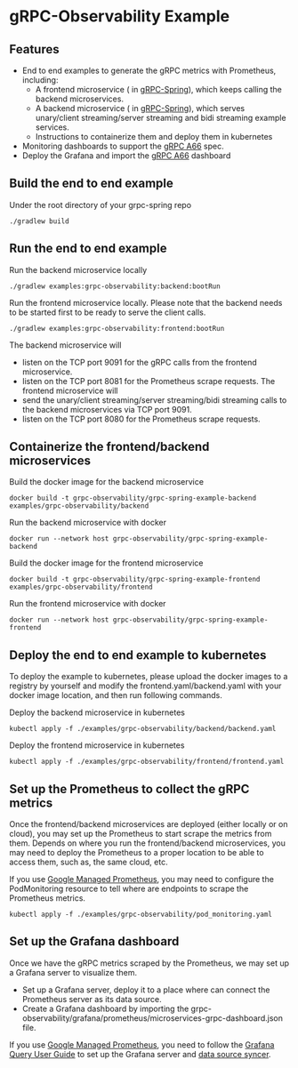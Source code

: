 # gRPC-Observability Example

## Features

* End to end examples to generate the gRPC metrics with Prometheus, including:
    * A frontend microservice (
      in [gRPC-Spring](https://github.com/grpc-ecosystem/grpc-spring)), which
      keeps calling the backend microservices.
    * A backend microservice (
      in [gRPC-Spring](https://github.com/grpc-ecosystem/grpc-spring)), which
      serves unary/client streaming/server streaming and bidi streaming example
      services.
    * Instructions to containerize them and deploy them in kubernetes
* Monitoring dashboards to support
  the [gRPC A66](https://github.com/grpc/proposal/blob/master/A66-otel-stats.md)
  spec.
* Deploy the Grafana and import
  the [gRPC A66](https://github.com/grpc/proposal/blob/master/A66-otel-stats.md)
  dashboard

## Build the end to end example

Under the root directory of your grpc-spring repo

```
./gradlew build
```

## Run the end to end example

Run the backend microservice locally

```
./gradlew examples:grpc-observability:backend:bootRun
```

Run the frontend microservice locally. Please note that the backend needs to be
started first to be ready to serve the client calls.

```
./gradlew examples:grpc-observability:frontend:bootRun
```

The backend microservice will

- listen on the TCP port 9091 for the gRPC calls from the frontend microservice.
- listen on the TCP port 8081 for the Prometheus scrape requests.
  The frontend microservice will
- send the unary/client streaming/server streaming/bidi streaming calls to the
  backend microservices via TCP port 9091.
- listen on the TCP port 8080 for the Prometheus scrape requests.

## Containerize the frontend/backend microservices

Build the docker image for the backend microservice

```
docker build -t grpc-observability/grpc-spring-example-backend examples/grpc-observability/backend
```

Run the backend microservice with docker

```
docker run --network host grpc-observability/grpc-spring-example-backend
```

Build the docker image for the frontend microservice

```
docker build -t grpc-observability/grpc-spring-example-frontend examples/grpc-observability/frontend
```

Run the frontend microservice with docker

```
docker run --network host grpc-observability/grpc-spring-example-frontend
```

## Deploy the end to end example to kubernetes

To deploy the example to kubernetes, please upload the docker images to a
registry by yourself and modify the frontend.yaml/backend.yaml with your docker
image location, and then run following commands.

Deploy the backend microservice in kubernetes

```
kubectl apply -f ./examples/grpc-observability/backend/backend.yaml
```

Deploy the frontend microservice in kubernetes

```
kubectl apply -f ./examples/grpc-observability/frontend/frontend.yaml
```

## Set up the Prometheus to collect the gRPC metrics

Once the frontend/backend microservices are deployed (either locally or on
cloud), you may set up the Prometheus to start scrape the metrics from them.
Depends on where you run the frontend/backend microservices, you may need to
deploy the Prometheus to a proper location to be able to access them, such as,
the same cloud, etc.

If you
use [Google Managed Prometheus](https://cloud.google.com/stackdriver/docs/managed-prometheus),
you may need to configure the PodMonitoring resource to tell where are endpoints
to scrape the Prometheus metrics.
```
kubectl apply -f ./examples/grpc-observability/pod_monitoring.yaml
```

## Set up the Grafana dashboard

Once we have the gRPC metrics scraped by the Prometheus, we may set up a Grafana
server to visualize them.

- Set up a Grafana server, deploy it to a place where can connect the Prometheus
  server as its data source.
- Create a Grafana dashboard by importing the
  grpc-observability/grafana/prometheus/microservices-grpc-dashboard.json file.

If you
use [Google Managed Prometheus](https://cloud.google.com/stackdriver/docs/managed-prometheus),
you need to follow
the [Grafana Query User Guide](https://cloud.google.com/stackdriver/docs/managed-prometheus/query)
to set up the Grafana server
and [data source syncer](https://github.com/GoogleCloudPlatform/prometheus-engine/tree/main/cmd/datasource-syncer).

